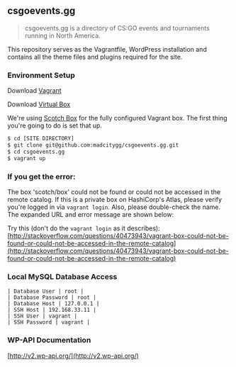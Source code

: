 ## csgoevents.gg

> csgoevents.gg is a directory of CS:GO events and tournaments running in North America.

This repository serves as the Vagrantfile, WordPress installation and contains all the theme files and plugins required for the site.

### Environment Setup

Download [Vagrant](https://www.vagrantup.com/downloads.html)

Download [Virtual Box](https://www.virtualbox.org/wiki/Downloads)

We're using [Scotch Box](http://box.scotch.io/) for the fully configured Vagrant box. The first thing you're going to do is set that up.

```bash
$ cd [SITE DIRECTORY]
$ git clone git@github.com:madcitygg/csgoevents.gg.git
$ cd csgoevents.gg
$ vagrant up
```

### If you get the error:

The box 'scotch/box' could not be found or
could not be accessed in the remote catalog. If this is a private
box on HashiCorp's Atlas, please verify you're logged in via
`vagrant login`. Also, please double-check the name. The expanded
URL and error message are shown below:

Try this (don't do the `vagrant login` as it describes):
[http://stackoverflow.com/questions/40473943/vagrant-box-could-not-be-found-or-could-not-be-accessed-in-the-remote-catalog](http://stackoverflow.com/questions/40473943/vagrant-box-could-not-be-found-or-could-not-be-accessed-in-the-remote-catalog)

### Local MySQL Database Access

```
| Database User | root |
| Database Password | root |
| Database Host | 127.0.0.1 |
| SSH Host | 192.168.33.11 |
| SSH User | vagrant |
| SSH Password | vagrant |
```

### WP-API Documentation
[http://v2.wp-api.org/](http://v2.wp-api.org/)
